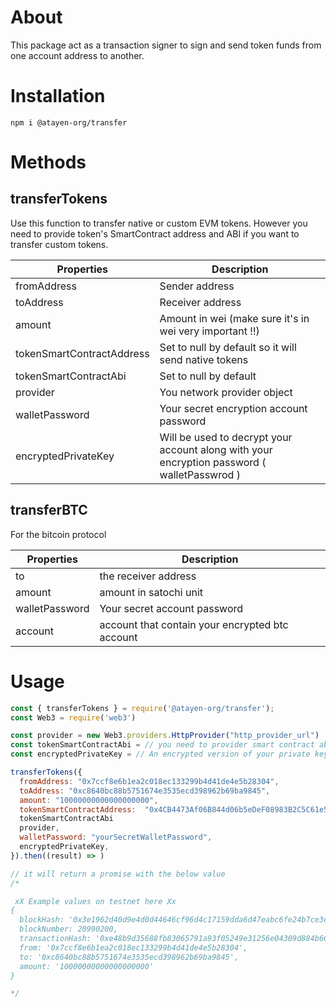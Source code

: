 # About

This package act as a transaction signer to sign and send token funds from one account address to another.

# Installation

```
npm i @atayen-org/transfer
```

# Methods

## transferTokens

Use this function to transfer native or custom EVM tokens. However you need to provide token's SmartContract address and ABI if you want to transfer custom tokens.

| Properties                | Description                                                                                 |
| ------------------------- | ------------------------------------------------------------------------------------------- |
| fromAddress               | Sender address                                                                              |
| toAddress                 | Receiver address                                                                            |
| amount                    | Amount in wei (make sure it's in wei very important !!)                                     |
| tokenSmartContractAddress | Set to null by default so it will send native tokens                                        |
| tokenSmartContractAbi     | Set to null by default                                                                      |
| provider                  | You network provider object                                                                 |
| walletPassword            | Your secret encryption account password                                                     |
| encryptedPrivateKey       | Will be used to decrypt your account along with your encryption password ( walletPasswrod ) |

## transferBTC

For the bitcoin protocol

| Properties     | Description                                     |
| -------------- | ----------------------------------------------- |
| to             | the receiver address                            |
| amount         | amount in satochi unit                          |
| walletPassword | Your secret account password                    |
| account        | account that contain your encrypted btc account |

# Usage

```js
const { transferTokens } = require('@atayen-org/transfer');
const Web3 = require('web3')

const provider = new Web3.providers.HttpProvider("http_provider_url")
const tokenSmartContractAbi = // you need to provider smart contract abi
const encryptedPrivateKey = // An encrypted version of your private key

transferTokens({
  fromAddress: "0x7ccf8e6b1ea2c018ec133299b4d41de4e5b28304",
  toAddress: "0xc8640bc88b5751674e3535ecd398962b69ba9845",
  amount: "10000000000000000000",
  tokenSmartContractAddress:  "0x4CB4473Af06B844d06b5eDeF08983B2C5C61e5af",
  tokenSmartContractAbi
  provider,
  walletPassword: "yourSecretWalletPassword",
  encryptedPrivateKey,
}).then((result) => )

// it will return a promise with the below value
/*

 xX Example values on testnet here Xx
{
  blockHash: '0x3e1962d40d9e4d0d44646cf96d4c17159dda6d47eabc6fe24b7ce3c99889c6a4',
  blockNumber: 20990200,
  transactionHash: '0xe48b9d35688fb83065791a93f05249e31256e04309d884b665bbada537d03c46',
  from: '0x7ccf8e6b1ea2c018ec133299b4d41de4e5b28304',
  to: '0xc8640bc88b5751674e3535ecd398962b69ba9845',
  amount: '10000000000000000000'
}

*/

```
